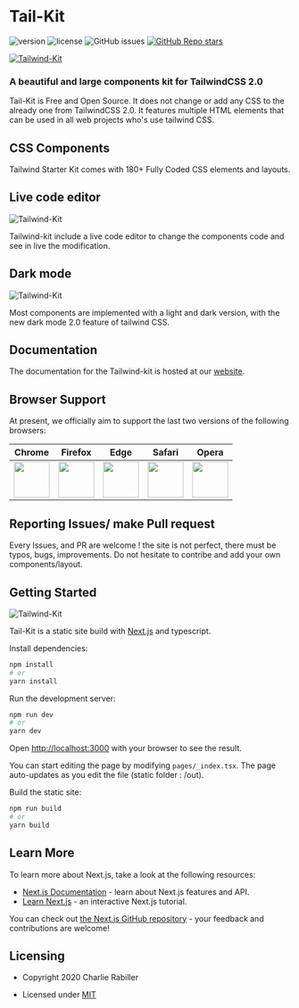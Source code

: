 # Tail-Kit 

![version](https://img.shields.io/badge/version-1.0.0-blue.svg) ![license](https://img.shields.io/badge/license-MIT-blue.svg) ![GitHub issues](https://img.shields.io/github/issues/Charlie85270/tail-kit) <a href="https://www.tailwind-kit.com/" target="_blank">
![GitHub Repo stars](https://img.shields.io/github/stars/Charlie85270/tail-kit?style=social)

![Tailwind-Kit](https://www.tailwind-kit.com/home.png)
</a>
### A beautiful and large components kit for TailwindCSS 2.0

Tail-Kit is Free and Open Source. It does not change or add any CSS to the already one from TailwindCSS 2.0. It features multiple HTML elements that can be used in all web projects who's use tailwind CSS.

## CSS Components

Tailwind Starter Kit comes with 180+ Fully Coded CSS elements and layouts.

## Live code editor
![Tailwind-Kit](https://i.ibb.co/g3n4NMg/Capture-d-e-cran-2020-12-27-a-12-06-16.png)

Tailwind-kit include a live code editor to change the components code and see in live the modification.


## Dark mode
![Tailwind-Kit](https://www.tailwind-kit.com/demo.gif)

Most components are implemented with a light and dark version, with the new dark mode 2.0 feature of tailwind CSS. 


## Documentation
The documentation for the Tailwind-kit is hosted at our <a href="https://www.tailwind-kit.com/started" target="_blank">website</a>.



## Browser Support

At present, we officially aim to support the last two versions of the following browsers:

| Chrome | Firefox | Edge | Safari | Opera |
|:---:|:---:|:---:|:---:|:---:|
| <img src="https://raw.githubusercontent.com/creativetimofficial/public-assets/master/logos/chrome-logo.png" width="64" height="64"> | <img src="https://raw.githubusercontent.com/creativetimofficial/public-assets/master/logos/firefox-logo.png" width="64" height="64"> | <img src="https://raw.githubusercontent.com/creativetimofficial/public-assets/master/logos/edge-logo.png" width="64" height="64"> | <img src="https://raw.githubusercontent.com/creativetimofficial/public-assets/master/logos/safari-logo.png" width="64" height="64"> | <img src="https://raw.githubusercontent.com/creativetimofficial/public-assets/master/logos/opera-logo.png" width="64" height="64"> |

## Reporting Issues/ make Pull request

Every Issues, and PR are welcome ! 
the site is not perfect, there must be typos, bugs, improvements. 
Do not hesitate to contribe and add your own components/layout.



## Getting Started

![Tailwind-Kit](https://camo.githubusercontent.com/6202639220e8972265da4543eb10e428adbf579b8a07fc427bc90b383647a3c9/68747470733a2f2f7777772e6a6f616f706564726f2e63632f696d672f6769746875622f747970657363726970742d6e6578746a732d737461727465722e706e67)


Tail-Kit is a static site build with [Next.js](https://nextjs.org/) and typescript.

Install dependencies:

```bash
npm install
# or
yarn install
```

Run the development server:

```bash
npm run dev
# or
yarn dev
```

Open [http://localhost:3000](http://localhost:3000) with your browser to see the result.

You can start editing the page by modifying `pages/_index.tsx`. The page auto-updates as you edit the file (static folder : /out).


Build the static site:

```bash
npm run build
# or
yarn build
```


## Learn More

To learn more about Next.js, take a look at the following resources:

- [Next.js Documentation](https://nextjs.org/docs) - learn about Next.js features and API.
- [Learn Next.js](https://nextjs.org/learn) - an interactive Next.js tutorial.

You can check out [the Next.js GitHub repository](https://github.com/vercel/next.js/) - your feedback and contributions are welcome!


## Licensing

- Copyright 2020 Charlie Rabiller</a>


- Licensed under <a href="https://github.com/Charlie85270/tail-kit/blob/main/README.md" target="_blank">MIT</a>




